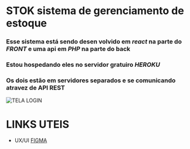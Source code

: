 # STOK sistema de gerenciamento de estoque

### Esse sistema está sendo desen volvido em *react* na parte do *FRONT* e uma api em *PHP* na parte do back
### Estou hospedando eles no servidor gratuiro *HEROKU* 
### Os dois estão em servidores separados e se comunicando atravez de API REST

![TELA LOGIN](https://i.ibb.co/BNm35p9/stok-login.png) 
#

# LINKS UTEIS

- UX/UI [FIGMA](https://www.figma.com/file/9ehp9Bys8QzGyH7GEDM5GT/STOK?node-id=0%3A1)
